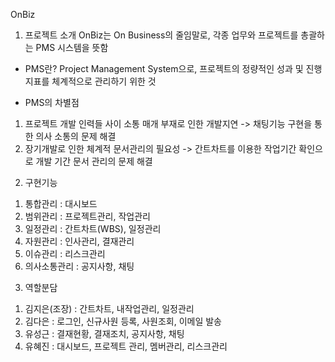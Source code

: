 

OnBiz

1. 프로젝트 소개
OnBiz는 On Business의 줄임말로, 각종 업무와 프로젝트를 총괄하는 PMS 시스템을 뜻함

* PMS란?
 Project Management System으로, 프로젝트의 정량적인 성과 및 진행지표를 체계적으로 관리하기 위한 것
 
 * PMS의 차별점
1) 프로젝트 개발 인력들 사이 소통 매개 부재로 인한 개발지연
  -> 채팅기능 구현을 통한 의사 소통의 문제 해결
2) 장기개발로 인한 체계적 문서관리의 필요성
  -> 간트차트를 이용한 작업기간 확인으로 개발 기간 문서 관리의 문제 해결



2. 구현기능
1) 통합관리 : 대시보드
2) 범위관리 : 프로젝트관리, 작업관리
3) 일정관리 : 간트차트(WBS), 일정관리
4) 자원관리 : 인사관리, 결재관리
5) 이슈관리 : 리스크관리
6) 의사소통관리 : 공지사항, 채팅



3. 역할분담
1) 김지은(조장) : 간트차트, 내작업관리, 일정관리
2) 김다은 : 로그인, 신규사원 등록, 사원조회, 이메일 발송
3) 유성근 : 결재현황, 결재조치, 공지사항, 채팅
4) 유혜진 : 대시보드, 프로젝트 관리, 멤버관리, 리스크관리
